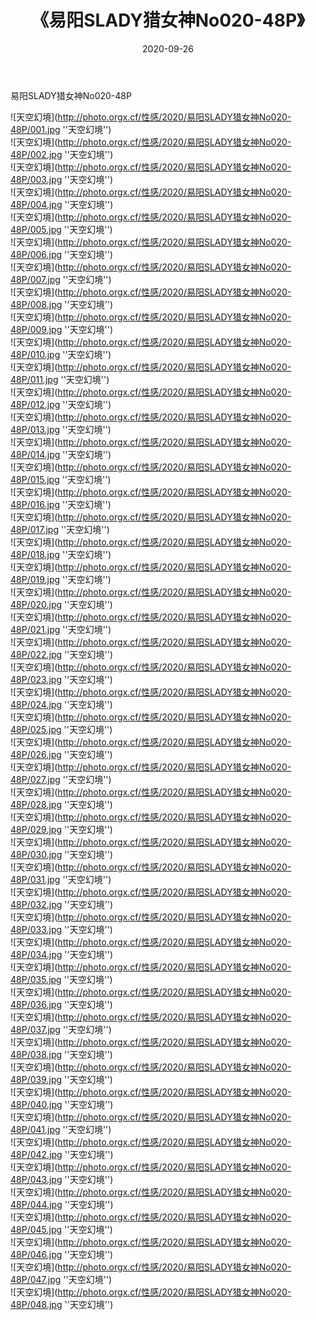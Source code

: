 ﻿---
layout: post
title:  《易阳SLADY猎女神No020-48P》
date:   2020-09-26
image: http://photo.orgx.cf/性感/2020/易阳SLADY猎女神No020-48P/000.jpg
categories: [美女, 性感, 泳衣]
---

易阳SLADY猎女神No020-48P



![天空幻境](http://photo.orgx.cf/性感/2020/易阳SLADY猎女神No020-48P/001.jpg ''天空幻境'') <br>
![天空幻境](http://photo.orgx.cf/性感/2020/易阳SLADY猎女神No020-48P/002.jpg ''天空幻境'') <br>
![天空幻境](http://photo.orgx.cf/性感/2020/易阳SLADY猎女神No020-48P/003.jpg ''天空幻境'') <br>
![天空幻境](http://photo.orgx.cf/性感/2020/易阳SLADY猎女神No020-48P/004.jpg ''天空幻境'') <br>
![天空幻境](http://photo.orgx.cf/性感/2020/易阳SLADY猎女神No020-48P/005.jpg ''天空幻境'') <br>
![天空幻境](http://photo.orgx.cf/性感/2020/易阳SLADY猎女神No020-48P/006.jpg ''天空幻境'') <br>
![天空幻境](http://photo.orgx.cf/性感/2020/易阳SLADY猎女神No020-48P/007.jpg ''天空幻境'') <br>
![天空幻境](http://photo.orgx.cf/性感/2020/易阳SLADY猎女神No020-48P/008.jpg ''天空幻境'') <br>
![天空幻境](http://photo.orgx.cf/性感/2020/易阳SLADY猎女神No020-48P/009.jpg ''天空幻境'') <br>
![天空幻境](http://photo.orgx.cf/性感/2020/易阳SLADY猎女神No020-48P/010.jpg ''天空幻境'') <br>
![天空幻境](http://photo.orgx.cf/性感/2020/易阳SLADY猎女神No020-48P/011.jpg ''天空幻境'') <br>
![天空幻境](http://photo.orgx.cf/性感/2020/易阳SLADY猎女神No020-48P/012.jpg ''天空幻境'') <br>
![天空幻境](http://photo.orgx.cf/性感/2020/易阳SLADY猎女神No020-48P/013.jpg ''天空幻境'') <br>
![天空幻境](http://photo.orgx.cf/性感/2020/易阳SLADY猎女神No020-48P/014.jpg ''天空幻境'') <br>
![天空幻境](http://photo.orgx.cf/性感/2020/易阳SLADY猎女神No020-48P/015.jpg ''天空幻境'') <br>
![天空幻境](http://photo.orgx.cf/性感/2020/易阳SLADY猎女神No020-48P/016.jpg ''天空幻境'') <br>
![天空幻境](http://photo.orgx.cf/性感/2020/易阳SLADY猎女神No020-48P/017.jpg ''天空幻境'') <br>
![天空幻境](http://photo.orgx.cf/性感/2020/易阳SLADY猎女神No020-48P/018.jpg ''天空幻境'') <br>
![天空幻境](http://photo.orgx.cf/性感/2020/易阳SLADY猎女神No020-48P/019.jpg ''天空幻境'') <br>
![天空幻境](http://photo.orgx.cf/性感/2020/易阳SLADY猎女神No020-48P/020.jpg ''天空幻境'') <br>
![天空幻境](http://photo.orgx.cf/性感/2020/易阳SLADY猎女神No020-48P/021.jpg ''天空幻境'') <br>
![天空幻境](http://photo.orgx.cf/性感/2020/易阳SLADY猎女神No020-48P/022.jpg ''天空幻境'') <br>
![天空幻境](http://photo.orgx.cf/性感/2020/易阳SLADY猎女神No020-48P/023.jpg ''天空幻境'') <br>
![天空幻境](http://photo.orgx.cf/性感/2020/易阳SLADY猎女神No020-48P/024.jpg ''天空幻境'') <br>
![天空幻境](http://photo.orgx.cf/性感/2020/易阳SLADY猎女神No020-48P/025.jpg ''天空幻境'') <br>
![天空幻境](http://photo.orgx.cf/性感/2020/易阳SLADY猎女神No020-48P/026.jpg ''天空幻境'') <br>
![天空幻境](http://photo.orgx.cf/性感/2020/易阳SLADY猎女神No020-48P/027.jpg ''天空幻境'') <br>
![天空幻境](http://photo.orgx.cf/性感/2020/易阳SLADY猎女神No020-48P/028.jpg ''天空幻境'') <br>
![天空幻境](http://photo.orgx.cf/性感/2020/易阳SLADY猎女神No020-48P/029.jpg ''天空幻境'') <br>
![天空幻境](http://photo.orgx.cf/性感/2020/易阳SLADY猎女神No020-48P/030.jpg ''天空幻境'') <br>
![天空幻境](http://photo.orgx.cf/性感/2020/易阳SLADY猎女神No020-48P/031.jpg ''天空幻境'') <br>
![天空幻境](http://photo.orgx.cf/性感/2020/易阳SLADY猎女神No020-48P/032.jpg ''天空幻境'') <br>
![天空幻境](http://photo.orgx.cf/性感/2020/易阳SLADY猎女神No020-48P/033.jpg ''天空幻境'') <br>
![天空幻境](http://photo.orgx.cf/性感/2020/易阳SLADY猎女神No020-48P/034.jpg ''天空幻境'') <br>
![天空幻境](http://photo.orgx.cf/性感/2020/易阳SLADY猎女神No020-48P/035.jpg ''天空幻境'') <br>
![天空幻境](http://photo.orgx.cf/性感/2020/易阳SLADY猎女神No020-48P/036.jpg ''天空幻境'') <br>
![天空幻境](http://photo.orgx.cf/性感/2020/易阳SLADY猎女神No020-48P/037.jpg ''天空幻境'') <br>
![天空幻境](http://photo.orgx.cf/性感/2020/易阳SLADY猎女神No020-48P/038.jpg ''天空幻境'') <br>
![天空幻境](http://photo.orgx.cf/性感/2020/易阳SLADY猎女神No020-48P/039.jpg ''天空幻境'') <br>
![天空幻境](http://photo.orgx.cf/性感/2020/易阳SLADY猎女神No020-48P/040.jpg ''天空幻境'') <br>
![天空幻境](http://photo.orgx.cf/性感/2020/易阳SLADY猎女神No020-48P/041.jpg ''天空幻境'') <br>
![天空幻境](http://photo.orgx.cf/性感/2020/易阳SLADY猎女神No020-48P/042.jpg ''天空幻境'') <br>
![天空幻境](http://photo.orgx.cf/性感/2020/易阳SLADY猎女神No020-48P/043.jpg ''天空幻境'') <br>
![天空幻境](http://photo.orgx.cf/性感/2020/易阳SLADY猎女神No020-48P/044.jpg ''天空幻境'') <br>
![天空幻境](http://photo.orgx.cf/性感/2020/易阳SLADY猎女神No020-48P/045.jpg ''天空幻境'') <br>
![天空幻境](http://photo.orgx.cf/性感/2020/易阳SLADY猎女神No020-48P/046.jpg ''天空幻境'') <br>
![天空幻境](http://photo.orgx.cf/性感/2020/易阳SLADY猎女神No020-48P/047.jpg ''天空幻境'') <br>
![天空幻境](http://photo.orgx.cf/性感/2020/易阳SLADY猎女神No020-48P/048.jpg ''天空幻境'') <br>
